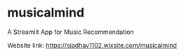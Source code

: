 # musicalmind
A Streamlit App for Music Recommendation

Website link: https://sjadhav1102.wixsite.com/musicalmind
